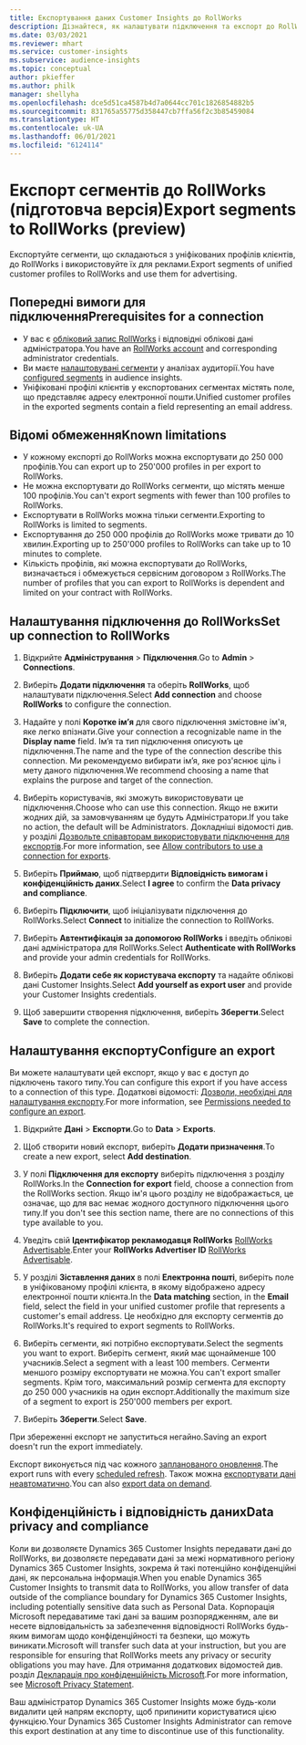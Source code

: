 ```yaml
---
title: Експортування даних Customer Insights до RollWorks
description: Дізнайтеся, як налаштувати підключення та експорт до RollWorks.
ms.date: 03/03/2021
ms.reviewer: mhart
ms.service: customer-insights
ms.subservice: audience-insights
ms.topic: conceptual
author: pkieffer
ms.author: philk
manager: shellyha
ms.openlocfilehash: dce5d51ca4587b4d7a0644cc701c1826854882b5
ms.sourcegitcommit: 831765a55775d358447cb7ffa56f2c3b85459084
ms.translationtype: HT
ms.contentlocale: uk-UA
ms.lasthandoff: 06/01/2021
ms.locfileid: "6124114"
---
```

# <a name="export-segments-to-rollworks-preview"></a><span data-ttu-id="23a88-103">Експорт сегментів до RollWorks (підготовча версія)</span><span class="sxs-lookup"><span data-stu-id="23a88-103">Export segments to RollWorks (preview)</span></span>

<span data-ttu-id="23a88-104">Експортуйте сегменти, що складаються з уніфікованих профілів клієнтів, до RollWorks і використовуйте їх для реклами.</span><span class="sxs-lookup"><span data-stu-id="23a88-104">Export segments of unified customer profiles to RollWorks and use them for advertising.</span></span> 

## <a name="prerequisites-for-a-connection"></a><span data-ttu-id="23a88-105">Попередні вимоги для підключення</span><span class="sxs-lookup"><span data-stu-id="23a88-105">Prerequisites for a connection</span></span>

-   <span data-ttu-id="23a88-106">У вас є [обліковий запис RollWorks](https://www.rollworks.com/) і відповідні облікові дані адміністратора.</span><span class="sxs-lookup"><span data-stu-id="23a88-106">You have an [RollWorks account](https://www.rollworks.com/) and corresponding administrator credentials.</span></span>
-   <span data-ttu-id="23a88-107">Ви маєте [налаштовувані сегменти](segments.md) у аналізах аудиторії.</span><span class="sxs-lookup"><span data-stu-id="23a88-107">You have [configured segments](segments.md) in audience insights.</span></span>
-   <span data-ttu-id="23a88-108">Уніфіковані профілі клієнтів у експортованих сегментах містять поле, що представляє адресу електронної пошти.</span><span class="sxs-lookup"><span data-stu-id="23a88-108">Unified customer profiles in the exported segments contain a field representing an email address.</span></span>

## <a name="known-limitations"></a><span data-ttu-id="23a88-109">Відомі обмеження</span><span class="sxs-lookup"><span data-stu-id="23a88-109">Known limitations</span></span>

- <span data-ttu-id="23a88-110">У кожному експорті до RollWorks можна експортувати до 250 000 профілів.</span><span class="sxs-lookup"><span data-stu-id="23a88-110">You can export up to 250'000 profiles in per export to RollWorks.</span></span>
- <span data-ttu-id="23a88-111">Не можна експортувати до RollWorks сегменти, що містять менше 100 профілів.</span><span class="sxs-lookup"><span data-stu-id="23a88-111">You can't export segments with fewer than 100 profiles to RollWorks.</span></span> 
- <span data-ttu-id="23a88-112">Експортувати в RollWorks можна тільки сегменти.</span><span class="sxs-lookup"><span data-stu-id="23a88-112">Exporting to RollWorks is limited to segments.</span></span>
- <span data-ttu-id="23a88-113">Експортування до 250 000 профілів до RollWorks може тривати до 10 хвилин.</span><span class="sxs-lookup"><span data-stu-id="23a88-113">Exporting up to 250'000 profiles to RollWorks can take up to 10 minutes to complete.</span></span> 
- <span data-ttu-id="23a88-114">Кількість профілів, які можна експортувати до RollWorks, визначається і обмежується сервісним договором з RollWorks.</span><span class="sxs-lookup"><span data-stu-id="23a88-114">The number of profiles that you can export to RollWorks is dependent and limited on your contract with RollWorks.</span></span>

## <a name="set-up-connection-to-rollworks"></a><span data-ttu-id="23a88-115">Налаштування підключення до RollWorks</span><span class="sxs-lookup"><span data-stu-id="23a88-115">Set up connection to RollWorks</span></span>

1. <span data-ttu-id="23a88-116">Відкрийте **Адміністрування** > **Підключення**.</span><span class="sxs-lookup"><span data-stu-id="23a88-116">Go to **Admin** > **Connections**.</span></span>

1. <span data-ttu-id="23a88-117">Виберіть **Додати підключення** та оберіть **RollWorks**, щоб налаштувати підключення.</span><span class="sxs-lookup"><span data-stu-id="23a88-117">Select **Add connection** and choose **RollWorks** to configure the connection.</span></span>

1. <span data-ttu-id="23a88-118">Надайте у полі **Коротке ім’я** для свого підключення змістовне ім'я, яке легко впізнати.</span><span class="sxs-lookup"><span data-stu-id="23a88-118">Give your connection a recognizable name in the **Display name** field.</span></span> <span data-ttu-id="23a88-119">Ім’я та тип підключення описують це підключення.</span><span class="sxs-lookup"><span data-stu-id="23a88-119">The name and the type of the connection describe this connection.</span></span> <span data-ttu-id="23a88-120">Ми рекомендуємо вибирати ім’я, яке роз'яснює ціль і мету даного підключення.</span><span class="sxs-lookup"><span data-stu-id="23a88-120">We recommend choosing a name that explains the purpose and target of the connection.</span></span>

1. <span data-ttu-id="23a88-121">Виберіть користувачів, які зможуть використовувати це підключення.</span><span class="sxs-lookup"><span data-stu-id="23a88-121">Choose who can use this connection.</span></span> <span data-ttu-id="23a88-122">Якщо не вжити жодних дій, за замовчуванням це будуть Адміністратори.</span><span class="sxs-lookup"><span data-stu-id="23a88-122">If you take no action, the default will be Administrators.</span></span> <span data-ttu-id="23a88-123">Докладніші відомості див. у розділі [Дозвольте співавторам використовувати підключення для експортів](connections.md#allow-contributors-to-use-a-connection-for-exports).</span><span class="sxs-lookup"><span data-stu-id="23a88-123">For more information, see [Allow contributors to use a connection for exports](connections.md#allow-contributors-to-use-a-connection-for-exports).</span></span>

1. <span data-ttu-id="23a88-124">Виберіть **Приймаю**, щоб підтвердити **Відповідність вимогам і конфіденційність даних**.</span><span class="sxs-lookup"><span data-stu-id="23a88-124">Select **I agree** to confirm the **Data privacy and compliance**.</span></span>

1. <span data-ttu-id="23a88-125">Виберіть **Підключити**, щоб ініціалізувати підключення до RollWorks.</span><span class="sxs-lookup"><span data-stu-id="23a88-125">Select **Connect** to initialize the connection to RollWorks.</span></span>

1. <span data-ttu-id="23a88-126">Виберіть **Автентифікація за допомогою RollWorks** і введіть облікові дані адміністратора для RollWorks.</span><span class="sxs-lookup"><span data-stu-id="23a88-126">Select **Authenticate with RollWorks** and provide your admin credentials for RollWorks.</span></span>

1. <span data-ttu-id="23a88-127">Виберіть **Додати себе як користувача експорту** та надайте облікові дані Customer Insights.</span><span class="sxs-lookup"><span data-stu-id="23a88-127">Select **Add yourself as export user** and provide your Customer Insights credentials.</span></span>

1. <span data-ttu-id="23a88-128">Щоб завершити створення підключення, виберіть **Зберегти**.</span><span class="sxs-lookup"><span data-stu-id="23a88-128">Select **Save** to complete the connection.</span></span>

## <a name="configure-an-export"></a><span data-ttu-id="23a88-129">Налаштування експорту</span><span class="sxs-lookup"><span data-stu-id="23a88-129">Configure an export</span></span>

<span data-ttu-id="23a88-130">Ви можете налаштувати цей експорт, якщо у вас є доступ до підключень такого типу.</span><span class="sxs-lookup"><span data-stu-id="23a88-130">You can configure this export if you have access to a connection of this type.</span></span> <span data-ttu-id="23a88-131">Додаткові відомості: [Дозволи, необхідні для налаштування експорту](export-destinations.md#set-up-a-new-export).</span><span class="sxs-lookup"><span data-stu-id="23a88-131">For more information, see [Permissions needed to configure an export](export-destinations.md#set-up-a-new-export).</span></span>

1. <span data-ttu-id="23a88-132">Відкрийте **Дані** > **Експорти**.</span><span class="sxs-lookup"><span data-stu-id="23a88-132">Go to **Data** > **Exports**.</span></span>

1. <span data-ttu-id="23a88-133">Щоб створити новий експорт, виберіть **Додати призначення**.</span><span class="sxs-lookup"><span data-stu-id="23a88-133">To create a new export, select **Add destination**.</span></span>

1. <span data-ttu-id="23a88-134">У полі **Підключення для експорту** виберіть підключення з розділу RollWorks.</span><span class="sxs-lookup"><span data-stu-id="23a88-134">In the **Connection for export** field, choose a connection from the RollWorks section.</span></span> <span data-ttu-id="23a88-135">Якщо ім'я цього розділу не відображається, це означає, що для вас немає жодного доступного підключення цього типу.</span><span class="sxs-lookup"><span data-stu-id="23a88-135">If you don't see this section name, there are no connections of this type available to you.</span></span>

1. <span data-ttu-id="23a88-136">Уведіть свій **Ідентифікатор рекламодавця RollWorks** [RollWorks Advertisable](https://help.adroll.com/hc/articles/212011838-Advertiser-Profiles).</span><span class="sxs-lookup"><span data-stu-id="23a88-136">Enter your **RollWorks Advertiser ID** [RollWorks Advertisable](https://help.adroll.com/hc/articles/212011838-Advertiser-Profiles).</span></span>

3. <span data-ttu-id="23a88-137">У розділі **Зіставлення даних** в полі **Електронна пошті**, виберіть поле в уніфікованому профілі клієнта, в якому відображено адресу електронної пошти клієнта.</span><span class="sxs-lookup"><span data-stu-id="23a88-137">In the **Data matching** section, in the **Email** field, select the field in your unified customer profile that represents a customer's email address.</span></span> <span data-ttu-id="23a88-138">Це необхідно для експорту сегментів до RollWorks.</span><span class="sxs-lookup"><span data-stu-id="23a88-138">It's required to export segments to RollWorks.</span></span>

1. <span data-ttu-id="23a88-139">Виберіть сегменти, які потрібно експортувати.</span><span class="sxs-lookup"><span data-stu-id="23a88-139">Select the segments you want to export.</span></span> <span data-ttu-id="23a88-140">Виберіть сегмент, який має щонайменше 100 учасників.</span><span class="sxs-lookup"><span data-stu-id="23a88-140">Select a segment with a least 100 members.</span></span> <span data-ttu-id="23a88-141">Сегменти меншого розміру експортувати не можна.</span><span class="sxs-lookup"><span data-stu-id="23a88-141">You can't export smaller segments.</span></span> <span data-ttu-id="23a88-142">Крім того, максимальний розмір сегмента для експорту до 250 000 учасників на один експорт.</span><span class="sxs-lookup"><span data-stu-id="23a88-142">Additionally the maximum size of a segment to export is 250'000 members per export.</span></span> 

1. <span data-ttu-id="23a88-143">Виберіть **Зберегти**.</span><span class="sxs-lookup"><span data-stu-id="23a88-143">Select **Save**.</span></span>

<span data-ttu-id="23a88-144">При збереженні експорт не запуститься негайно.</span><span class="sxs-lookup"><span data-stu-id="23a88-144">Saving an export doesn't run the export immediately.</span></span>

<span data-ttu-id="23a88-145">Експорт виконується під час кожного [запланованого оновлення](system.md#schedule-tab).</span><span class="sxs-lookup"><span data-stu-id="23a88-145">The export runs with every [scheduled refresh](system.md#schedule-tab).</span></span> <span data-ttu-id="23a88-146">Також можна [експортувати дані неавтоматично](export-destinations.md#run-exports-on-demand).</span><span class="sxs-lookup"><span data-stu-id="23a88-146">You can also [export data on demand](export-destinations.md#run-exports-on-demand).</span></span> 


## <a name="data-privacy-and-compliance"></a><span data-ttu-id="23a88-147">Конфіденційність і відповідність даних</span><span class="sxs-lookup"><span data-stu-id="23a88-147">Data privacy and compliance</span></span>

<span data-ttu-id="23a88-148">Коли ви дозволяєте Dynamics 365 Customer Insights передавати дані до RollWorks, ви дозволяєте передавати дані за межі нормативного регіону Dynamics 365 Customer Insights, зокрема й такі потенційно конфіденційні дані, як персональна інформація.</span><span class="sxs-lookup"><span data-stu-id="23a88-148">When you enable Dynamics 365 Customer Insights to transmit data to RollWorks, you allow transfer of data outside of the compliance boundary for Dynamics 365 Customer Insights, including potentially sensitive data such as Personal Data.</span></span> <span data-ttu-id="23a88-149">Корпорація Microsoft передаватиме такі дані за вашим розпорядженням, але ви несете відповідальність за забезпечення відповідності RollWorks будь-яким вимогам щодо конфіденційності та безпеки, що можуть виникати.</span><span class="sxs-lookup"><span data-stu-id="23a88-149">Microsoft will transfer such data at your instruction, but you are responsible for ensuring that RollWorks meets any privacy or security obligations you may have.</span></span> <span data-ttu-id="23a88-150">Для отримання додаткових відомостей див. розділ [Декларація про конфіденційність Microsoft](https://go.microsoft.com/fwlink/?linkid=396732).</span><span class="sxs-lookup"><span data-stu-id="23a88-150">For more information, see [Microsoft Privacy Statement](https://go.microsoft.com/fwlink/?linkid=396732).</span></span>

<span data-ttu-id="23a88-151">Ваш адміністратор Dynamics 365 Customer Insights може будь-коли видалити цей напрям експорту, щоб припинити користуватися цією функцією.</span><span class="sxs-lookup"><span data-stu-id="23a88-151">Your Dynamics 365 Customer Insights Administrator can remove this export destination at any time to discontinue use of this functionality.</span></span>
